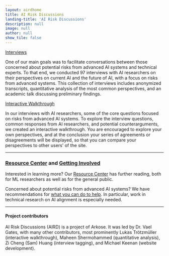 ```yaml
---
layout: airdhome
title: AI Risk Discussions
landing-title: 'AI Risk Discussions'
description: null
image: null
author: null
show_tile: false
---
```


<div class="row">
	<div class="6u 12u$(small)">
		<a href="interviews.html" class="button fit">Interviews</a>
		<p>One of our main goals was to facilitate conversations between those concerned about potential risks from advanced AI systems and technical experts. To that end, we conducted 97 interviews with AI researchers on their perspectives on current AI and the future of AI, with a focus on risks from advanced systems. This collection of interviews includes anonymized transcripts, quantitative analysis of the most common perspectives, and an academic talk discussing preliminary findings.</p>
	</div>
	<div class="6u$ 12u$(small)">
		<a href="{{site.baseurl}}{% link perspectives/introduction.html %}" class="button fit">Interactive Walkthrough</a>
		<p>In our interviews with AI researchers, some of the core questions focused on risks from advanced AI systems. To explore the interview questions, common responses from AI researchers, and potential counterarguments, we created an interactive walkthrough. You are encouraged to explore your own perspectives, and at the conclusion your series of agreements or disagreements will be displayed, so that you can compare your perspectives to other users' of the site.</p> 
	</div>
</div>

<hr>
<h3><a href="resources.html">Resource Center</a> and <a href="what_can_i_do.html">Getting Involved</a></h3> 

<!-- <span class="image right"><img src="{% link assets/images/hans-peter-gauster-3y1zF4hIPCg-unsplash.jpg %}" alt="" /></span> -->

<p>Interested in learning more? Our <a href="resources.html">Resource Center</a> has further reading, both for ML researchers as well as for the general public.</p>

<p>Concerned about potential risks from advanced AI systems? We have recommendations for <a href="what_can_i_do.html">what you can do to help</a>. In particular, work in technical research on AI alignment is especially needed.</p>
<!--, and we would be happy to <a href="mailto:{{site.email}}">talk with you about these opportunities</a>.</p>-->

<hr> 

<h4>Project contributors</h4>
<div id="about_us" class="text-smaller">
<p>AI Risk Discussions (AIRD) is a project of Arkose. It was led by Dr. Vael Gates, with many other contributors, most prominently Lukas Trötzmüller (interactive walkthrough), Maheen Shermohammed (quantitative analysis), Zi Cheng (Sam) Huang (interview tagging), and Michael Keenan (website development).</p>
<!--(AIRD) was developed by Larchwood, a project of Players Philanthropy Fund, a Maryland charitable trust recognized by IRS as a tax-exempt public charity under Section 501(c)(3) of the Internal Revenue Code (Federal Tax ID: 27-6601178). -->
</div>

